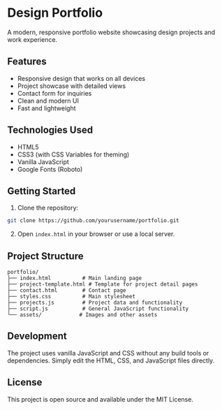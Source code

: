 # Design Portfolio

A modern, responsive portfolio website showcasing design projects and work experience.

## Features

- Responsive design that works on all devices
- Project showcase with detailed views
- Contact form for inquiries
- Clean and modern UI
- Fast and lightweight

## Technologies Used

- HTML5
- CSS3 (with CSS Variables for theming)
- Vanilla JavaScript
- Google Fonts (Roboto)

## Getting Started

1. Clone the repository:
```bash
git clone https://github.com/yourusername/portfolio.git
```

2. Open `index.html` in your browser or use a local server.

## Project Structure

```
portfolio/
├── index.html          # Main landing page
├── project-template.html # Template for project detail pages
├── contact.html        # Contact page
├── styles.css          # Main stylesheet
├── projects.js         # Project data and functionality
├── script.js           # General JavaScript functionality
└── assets/            # Images and other assets
```

## Development

The project uses vanilla JavaScript and CSS without any build tools or dependencies. Simply edit the HTML, CSS, and JavaScript files directly.

## License

This project is open source and available under the MIT License. 